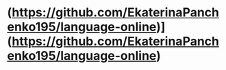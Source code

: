 # (https://github.com/EkaterinaPanchenko195/language-online)](https://github.com/EkaterinaPanchenko195/language-online)


